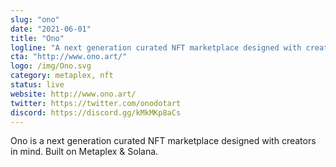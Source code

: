 ```yaml
---
slug: "ono"
date: "2021-06-01"
title: "Ono"
logline: "A next generation curated NFT marketplace designed with creators in mind. Built on Metaplex & Solana."
cta: "http://www.ono.art/"
logo: /img/Ono.svg
category: metaplex, nft
status: live
website: http://www.ono.art/
twitter: https://twitter.com/onodotart
discord: https://discord.gg/kMkMKp8aCs
---
```


Ono is a next generation curated NFT marketplace designed with creators in mind. Built on Metaplex & Solana.
